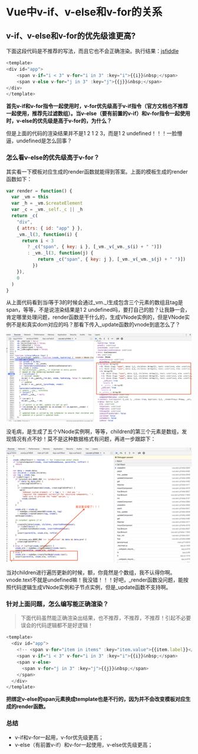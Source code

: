 # Vue中v-if、v-else和v-for的关系

## v-if、v-else和v-for的优先级谁更高?

下面这段代码是不推荐的写法，而且它也不会正确渲染。执行结果：[jsfiddle](https://jsfiddle.net/njed_ann/xLfzsjte/4/)

```javascript
<template>
<div id="app">
    <span v-if="i < 3" v-for="i in 3" :key="i">{{i}}&nbsp;</span>
    <span v-else v-for="j in 3" :key="j">{{j}}&nbsp;</span>
</div>
</template>
```

**首先v-if和v-for指令一起使用时，v-for优先级高于v-if指令（官方文档也不推荐一起使用，推荐先过滤数组）。当v-else（要有前置的v-if）和v-for指令一起使用时，v-else的优先级是高于v-for的，为什么？**

但是上面的代码的渲染结果并不是1 2 1 2 3，而是1 2 undefined！！！一脸懵逼，undefined是怎么回事？

### 怎么看v-else的优先级高于v-for？

其实看一下模板对应生成的render函数就能得到答案。上面的模板生成的render函数如下：

```javascript
var render = function() {
  var _vm = this
  var _h = _vm.$createElement
  var _c = _vm._self._c || _h
  return _c(
    "div",
    { attrs: { id: "app" } },
    _vm._l(3, function(i) {
      return i < 3
        ? _c("span", { key: i }, [_vm._v(_vm._s(i) + " ")])
        : _vm._l(3, function(j) {
            return _c("span", { key: j }, [_vm._v(_vm._s(j) + " ")])
          })
    }),
    0
  )
}
```

从上面代码看到当i等于3的时候会通过\_vm.\_l生成包含三个元素的数组且tag是span，等等，不是说渲染结果是1 2 undefined吗，要打自己的脸？让我静一会，肯定哪里处理问题，render函数是干什么的，生成VNode实例的，但是VNode实例不是和真实dom对应的吗？那看下传入\_update函数的vnode到底怎么了？

![\_render&#x51FD;&#x6570;&#x751F;&#x6210;&#x7684;VNode&#x5B9E;&#x4F8B;](.gitbook/assets/image%20%2810%29.png)

没毛病，是生成了五个VNode实例啊，等等，children的第三个元素是数组，发现情况有点不妙！莫不是这种数据格式有问题，再进一步跟踪下：

![createElm&#x51FD;&#x6570;&#x5185;&#x90E8;&#x903B;&#x8F91;](.gitbook/assets/image%20%289%29.png)

当对children进行遍历更新的时候，额，你竟然是个数组，我不认得你啊。vnode.text不就是undefined嘛！我没错！！！好吧，\_render函数没问题，能按照代码逻辑生成VNode实例和子节点实例，但是\_update函数不支持啊。

### 针对上面问题，怎么编写能正确渲染？

> 下面代码虽然能正确渲染出结果，也不推荐，不推荐，不推荐！引起不必要误会的代码逻辑都不是好逻辑！

```javascript
<template>
  <div id="app">
    <!-- <span v-for="item in items" :key="item.value">{{item.label}}</span> -->
    <span v-if="i < 3" v-for="i in 3" :key="i">{{i}}&nbsp;</span>
    <span v-else>
      <span v-for="j in 3" :key="j">{{j}}&nbsp;</span>
    </span>
  </div>
</template>
```

**把绑定v-else的span元素换成template也是不行的，因为并不会改变模板对应生成的render函数。**

### 总结

* v-if和v-for一起用，v-for优先级更高；
* v-else（有前置v-if）和v-for一起使用，v-else优先级更高；

